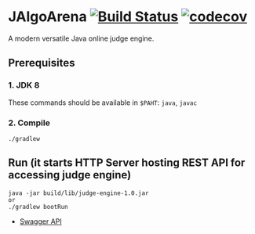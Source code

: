 # JAlgoArena [![Build Status](https://travis-ci.org/spolnik/JAlgoArena.svg?branch=master)](https://travis-ci.org/spolnik/JAlgoArena) [![codecov](https://codecov.io/gh/spolnik/JAlgoArena/branch/master/graph/badge.svg)](https://codecov.io/gh/spolnik/JAlgoArena)

A modern versatile Java online judge engine.

## Prerequisites

### 1. JDK 8

These commands should be available in `$PAHT`: `java`, `javac`

### 2. Compile

    ./gradlew

## Run (it starts HTTP Server hosting REST API for accessing judge engine)

    java -jar build/lib/judge-engine-1.0.jar
    or
    ./gradlew bootRun
    
* [Swagger API](https://jalgoarena.herokuapp.com/swagger-ui.html#/judge-controller)

